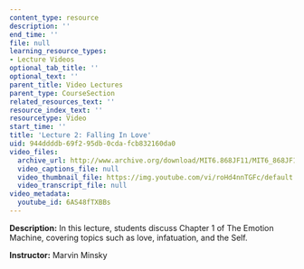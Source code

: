 ```yaml
---
content_type: resource
description: ''
end_time: ''
file: null
learning_resource_types:
- Lecture Videos
optional_tab_title: ''
optional_text: ''
parent_title: Video Lectures
parent_type: CourseSection
related_resources_text: ''
resource_index_text: ''
resourcetype: Video
start_time: ''
title: 'Lecture 2: Falling In Love'
uid: 944ddddb-69f2-95db-0cda-fcb832160da0
video_files:
  archive_url: http://www.archive.org/download/MIT6.868JF11/MIT6_868JF11_lec02_300k.mp4
  video_captions_file: null
  video_thumbnail_file: https://img.youtube.com/vi/roHd4nnTGFc/default.jpg
  video_transcript_file: null
video_metadata:
  youtube_id: 6AS48fTXBBs
---
```


**Description:** In this lecture, students discuss Chapter 1 of The Emotion Machine, covering topics such as love, infatuation, and the Self.

**Instructor:** Marvin Minsky